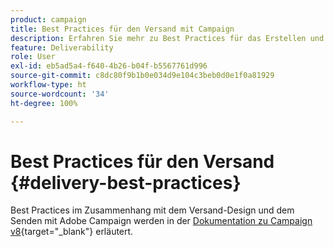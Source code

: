 ```yaml
---
product: campaign
title: Best Practices für den Versand mit Campaign
description: Erfahren Sie mehr zu Best Practices für das Erstellen und Durchführen eines Versands
feature: Deliverability
role: User
exl-id: eb5ad5a4-f640-4b26-b04f-b5567761d996
source-git-commit: c8dc80f9b1b0e034d9e104c3beb0d0e1f0a81929
workflow-type: ht
source-wordcount: '34'
ht-degree: 100%

---
```


# Best Practices für den Versand {#delivery-best-practices}

Best Practices im Zusammenhang mit dem Versand-Design und dem Senden mit Adobe Campaign werden in der [Dokumentation zu Campaign v8](https://experienceleague.adobe.com/de/docs/campaign/campaign-v8/send/delivery-best-practices){target="_blank"} erläutert.
